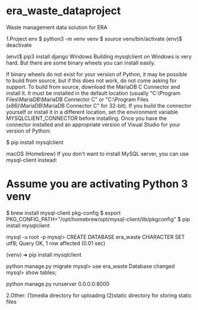 # era_waste_dataproject
Waste management data solution for ERA

1.Project env
$ python3 -m venv venv
$ source venv/bin/activate
(env)$ deactivate

(env)$ pip3 install django
Windows
Building mysqlclient on Windows is very hard. But there are some binary wheels you can install easily.

If binary wheels do not exist for your version of Python, it may be possible to build from source, but if this does not work, do not come asking for support. To build from source, download the MariaDB C Connector and install it. It must be installed in the default location (usually "C:\Program Files\MariaDB\MariaDB Connector C" or "C:\Program Files (x86)\MariaDB\MariaDB Connector C" for 32-bit). If you build the connector yourself or install it in a different location, set the environment variable MYSQLCLIENT_CONNECTOR before installing. Once you have the connector installed and an appropriate version of Visual Studio for your version of Python:

$ pip install mysqlclient

macOS (Homebrew)
If you don't want to install MySQL server, you can use mysql-client instead:
# Assume you are activating Python 3 venv
$ brew install mysql-client pkg-config
$ export PKG_CONFIG_PATH="/opt/homebrew/opt/mysql-client/lib/pkgconfig"
$ pip install mysqlclient

mysql -u root -p
mysql> CREATE DATABASE era_waste CHARACTER SET utf8;
Query OK, 1 row affected (0.01 sec)

(venv) ➜  pip install mysqlclient


python manage.py migrate
mysql> use era_waste
Database changed
mysql> show tables;


python manage.py runserver 0.0.0.0:8000


2.Other:
(1)media directory for uploading
(2)static directory for storing static files


